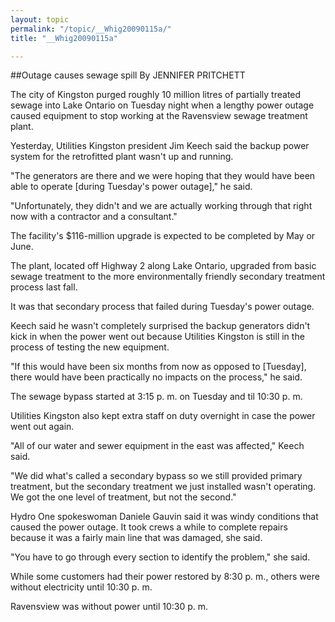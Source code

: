 ```yaml
---
layout: topic
permalink: "/topic/__Whig20090115a/"
title: "__Whig20090115a"

---
```


##Outage causes sewage spill
By JENNIFER PRITCHETT

<div class="column2">

The city of Kingston purged roughly 10 million litres of partially treated sewage into Lake Ontario on Tuesday night when a lengthy power outage caused equipment to stop working at the Ravensview sewage treatment plant.

Yesterday, Utilities Kingston president Jim Keech said the backup power system for the retrofitted plant wasn't up and running.

"The generators are there and we were hoping that they would have been able to operate [during Tuesday's power outage]," he said.

"Unfortunately, they didn't and we are actually working through that right now with a contractor and a consultant."

The facility's $116-million upgrade is expected to be completed by May or June.

The plant, located off Highway 2 along Lake Ontario, upgraded from basic sewage treatment to the more environmentally friendly secondary treatment process last fall.

It was that secondary process that failed during Tuesday's power outage.

Keech said he wasn't completely surprised the backup generators didn't kick in when the power went out because Utilities Kingston is still in the process of testing the new equipment.

"If this would have been six months from now as opposed to [Tuesday], there would have been practically no impacts on the process," he said.

The sewage bypass started at 3:15 p. m. on Tuesday and til 10:30 p. m.

Utilities Kingston also kept extra staff on duty overnight in case the power went out again.

"All of our water and sewer equipment in the east was affected," Keech said.

"We did what's called a secondary bypass so we still provided primary treatment, but the secondary treatment we just installed wasn't operating. We got the one level of treatment, but not the second."

Hydro One spokeswoman Daniele Gauvin said it was windy conditions that caused the power outage. It took crews a while to complete repairs because it was a fairly main line that was damaged, she said.

"You have to go through every section to identify the problem," she said.

While some customers had their power restored by 8:30 p. m., others were without electricity until 10:30 p. m.

Ravensview was without power until 10:30 p. m.

</div>
